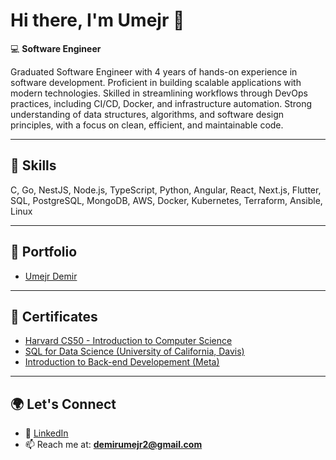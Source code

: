 # Hi there, I'm Umejr 👋  

💻 **Software Engineer**  

 Graduated Software Engineer with 4 years of hands-on
 experience in software development. Proficient in building
 scalable applications with modern technologies. Skilled in
 streamlining workflows through DevOps practices,
 including CI/CD, Docker, and infrastructure automation.
 Strong understanding of data structures, algorithms, and
 software design principles, with a focus on clean, efficient,
 and maintainable code.

---

## 🚀 Skills
C, Go, NestJS, Node.js, TypeScript, Python, Angular, React, Next.js, Flutter,  
SQL, PostgreSQL, MongoDB, AWS, Docker, Kubernetes, Terraform, Ansible, Linux  

---

## 📂 Portfolio
- [Umejr Demir](https://www.demir-umejr.com)

---

## 📜 Certificates
- [Harvard CS50 - Introduction to Computer Science](https://certificates.cs50.io/10edfbf4-873c-45a5-aa2d-2a8d6f829140.pdf?size=letter)  
- [SQL for Data Science (University of California, Davis)](https://coursera.org/share/c056a60891130b1c272d0be85d7ccfc7)  
- [Introduction to Back-end Developement (Meta)](https://coursera.org/share/cc55e7e2754e725948ed98f468dc0724)  

---

## 🌍 Let's Connect
- 💼 [LinkedIn](https://www.linkedin.com/in/umejr-demir/)  
- 📫 Reach me at: **demirumejr2@gmail.com**  
